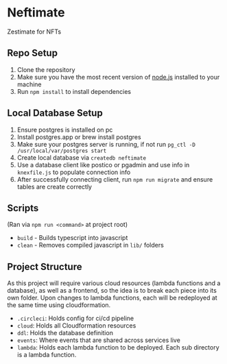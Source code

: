 # Neftimate
Zestimate for NFTs

## Repo Setup
1. Clone the repository
1. Make sure you have the most recent version of [node.js](https://nodejs.org/en/) installed to your machine
1. Run `npm install` to install dependencies

## Local Database Setup
1. Ensure postgres is installed on pc
1. Install postgres.app or brew install postgres
1. Make sure your postgres server is running, if not run `pg_ctl -D /usr/local/var/postgres start`
1. Create local database via `createdb neftimate`
1. Use a database client like postico or pgadmin and use info in `knexfile.js` to populate connection info
1. After successfully connecting client, run `npm run migrate` and ensure tables are create correctly

## Scripts
(Ran via `npm run <command>` at project root)

- `build` - Builds typescript into javascript 
- `clean` - Removes compiled javascript in `lib/` folders


## Project Structure
As this project will require various cloud resources (lambda functions and a database), as well as a frontend, so the idea is to break each piece into its own folder. Upon changes to lambda functions, each will be redeployed at the same time using cloudformation.

- `.circleci`: Holds config for ci/cd pipeline
- `cloud`: Holds all Cloudformation resources
- `ddl`: Holds the database definition
- `events`: Where events that are shared across services live
- `lambda`: Holds each lambda function to be deployed. Each  sub directory is a lambda function.
